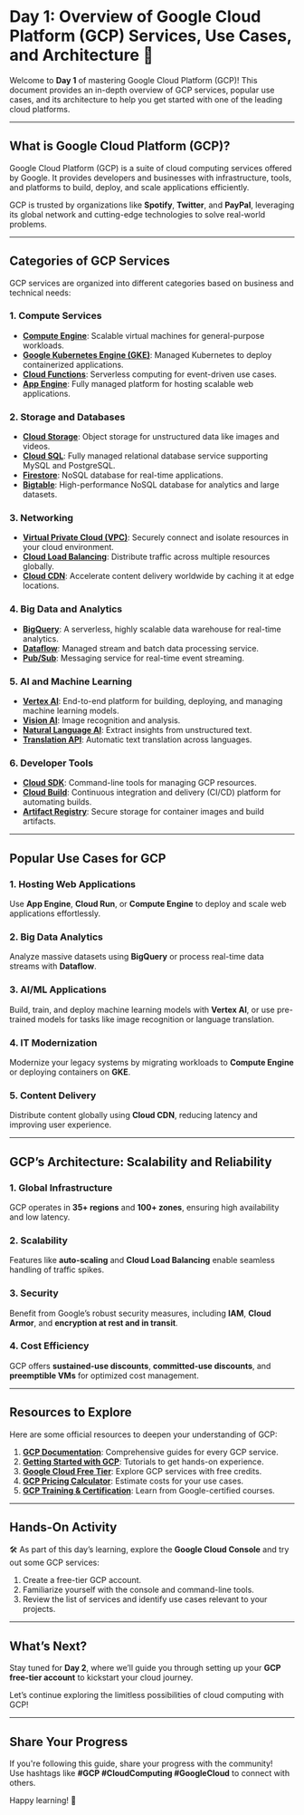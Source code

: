 # Day 1: Overview of Google Cloud Platform (GCP) Services, Use Cases, and Architecture 🚀  

Welcome to **Day 1** of mastering Google Cloud Platform (GCP)! This document provides an in-depth overview of GCP services, popular use cases, and its architecture to help you get started with one of the leading cloud platforms.  

---

## What is Google Cloud Platform (GCP)?  

Google Cloud Platform (GCP) is a suite of cloud computing services offered by Google. It provides developers and businesses with infrastructure, tools, and platforms to build, deploy, and scale applications efficiently.  

GCP is trusted by organizations like **Spotify**, **Twitter**, and **PayPal**, leveraging its global network and cutting-edge technologies to solve real-world problems.  

---

## Categories of GCP Services  

GCP services are organized into different categories based on business and technical needs:  

### 1. Compute Services  
- **[Compute Engine](https://cloud.google.com/compute)**: Scalable virtual machines for general-purpose workloads.  
- **[Google Kubernetes Engine (GKE)](https://cloud.google.com/kubernetes-engine)**: Managed Kubernetes to deploy containerized applications.  
- **[Cloud Functions](https://cloud.google.com/functions)**: Serverless computing for event-driven use cases.  
- **[App Engine](https://cloud.google.com/appengine)**: Fully managed platform for hosting scalable web applications.  

### 2. Storage and Databases  
- **[Cloud Storage](https://cloud.google.com/storage)**: Object storage for unstructured data like images and videos.  
- **[Cloud SQL](https://cloud.google.com/sql)**: Fully managed relational database service supporting MySQL and PostgreSQL.  
- **[Firestore](https://cloud.google.com/firestore)**: NoSQL database for real-time applications.  
- **[Bigtable](https://cloud.google.com/bigtable)**: High-performance NoSQL database for analytics and large datasets.  

### 3. Networking  
- **[Virtual Private Cloud (VPC)](https://cloud.google.com/vpc)**: Securely connect and isolate resources in your cloud environment.  
- **[Cloud Load Balancing](https://cloud.google.com/load-balancing)**: Distribute traffic across multiple resources globally.  
- **[Cloud CDN](https://cloud.google.com/cdn)**: Accelerate content delivery worldwide by caching it at edge locations.  

### 4. Big Data and Analytics  
- **[BigQuery](https://cloud.google.com/bigquery)**: A serverless, highly scalable data warehouse for real-time analytics.  
- **[Dataflow](https://cloud.google.com/dataflow)**: Managed stream and batch data processing service.  
- **[Pub/Sub](https://cloud.google.com/pubsub)**: Messaging service for real-time event streaming.  

### 5. AI and Machine Learning  
- **[Vertex AI](https://cloud.google.com/vertex-ai)**: End-to-end platform for building, deploying, and managing machine learning models.  
- **[Vision AI](https://cloud.google.com/vision)**: Image recognition and analysis.  
- **[Natural Language AI](https://cloud.google.com/natural-language)**: Extract insights from unstructured text.  
- **[Translation API](https://cloud.google.com/translate)**: Automatic text translation across languages.  

### 6. Developer Tools  
- **[Cloud SDK](https://cloud.google.com/sdk)**: Command-line tools for managing GCP resources.  
- **[Cloud Build](https://cloud.google.com/build)**: Continuous integration and delivery (CI/CD) platform for automating builds.  
- **[Artifact Registry](https://cloud.google.com/artifact-registry)**: Secure storage for container images and build artifacts.  

---

## Popular Use Cases for GCP  

### 1. Hosting Web Applications  
Use **App Engine**, **Cloud Run**, or **Compute Engine** to deploy and scale web applications effortlessly.  

### 2. Big Data Analytics  
Analyze massive datasets using **BigQuery** or process real-time data streams with **Dataflow**.  

### 3. AI/ML Applications  
Build, train, and deploy machine learning models with **Vertex AI**, or use pre-trained models for tasks like image recognition or language translation.  

### 4. IT Modernization  
Modernize your legacy systems by migrating workloads to **Compute Engine** or deploying containers on **GKE**.  

### 5. Content Delivery  
Distribute content globally using **Cloud CDN**, reducing latency and improving user experience.  

---

## GCP’s Architecture: Scalability and Reliability  

### 1. Global Infrastructure  
GCP operates in **35+ regions** and **100+ zones**, ensuring high availability and low latency.  

### 2. Scalability  
Features like **auto-scaling** and **Cloud Load Balancing** enable seamless handling of traffic spikes.  

### 3. Security  
Benefit from Google’s robust security measures, including **IAM**, **Cloud Armor**, and **encryption at rest and in transit**.  

### 4. Cost Efficiency  
GCP offers **sustained-use discounts**, **committed-use discounts**, and **preemptible VMs** for optimized cost management.  

---

## Resources to Explore  

Here are some official resources to deepen your understanding of GCP:  
1. **[GCP Documentation](https://cloud.google.com/docs)**: Comprehensive guides for every GCP service.  
2. **[Getting Started with GCP](https://cloud.google.com/getting-started)**: Tutorials to get hands-on experience.  
3. **[Google Cloud Free Tier](https://cloud.google.com/free)**: Explore GCP services with free credits.  
4. **[GCP Pricing Calculator](https://cloud.google.com/products/calculator/)**: Estimate costs for your use cases.  
5. **[GCP Training & Certification](https://cloud.google.com/training)**: Learn from Google-certified courses.  

---

## Hands-On Activity  

🛠️ As part of this day’s learning, explore the **Google Cloud Console** and try out some GCP services:  
1. Create a free-tier GCP account.  
2. Familiarize yourself with the console and command-line tools.  
3. Review the list of services and identify use cases relevant to your projects.  

---

## What’s Next?  

Stay tuned for **Day 2**, where we’ll guide you through setting up your **GCP free-tier account** to kickstart your cloud journey.  

Let’s continue exploring the limitless possibilities of cloud computing with GCP!  

---

## Share Your Progress  

If you're following this guide, share your progress with the community!  
Use hashtags like **#GCP #CloudComputing #GoogleCloud** to connect with others.  

Happy learning! 🌟  
